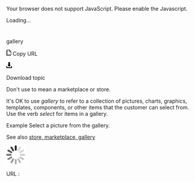Your browser does not support JavaScript. Please enable the Javascript.

Loading...

# 

gallery

![Copy URL](gallery_files/Copy.png)
Copy URL

![Download](gallery_files/Download.png)

Download topic

Don't use to mean a marketplace or store. 

It's OK to use *gallery* to
refer to a collection of pictures, charts, graphics, templates,
components, or other items that the customer can select from.
Use the verb *select* for items in a gallery. 

Example Select a picture from the gallery. 

See also [store, marketplace, gallery](https://worldready.cloudapp.net/Styleguide/Read?id=2700&topicid=36046)

![In progress](gallery_files/activity-large.gif)

URL :

